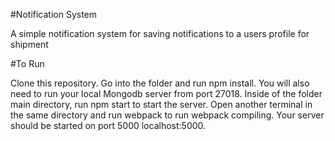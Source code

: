 #Notification System

A simple notification system for saving notifications to a users profile for shipment

#To Run

Clone this repository. Go into the folder and run npm install. You will also need to run your local Mongodb server from port 27018. Inside of the folder main directory, run npm start to start the server. Open another terminal in the same directory and run webpack to run webpack compiling. Your server should be started on port 5000 localhost:5000.
